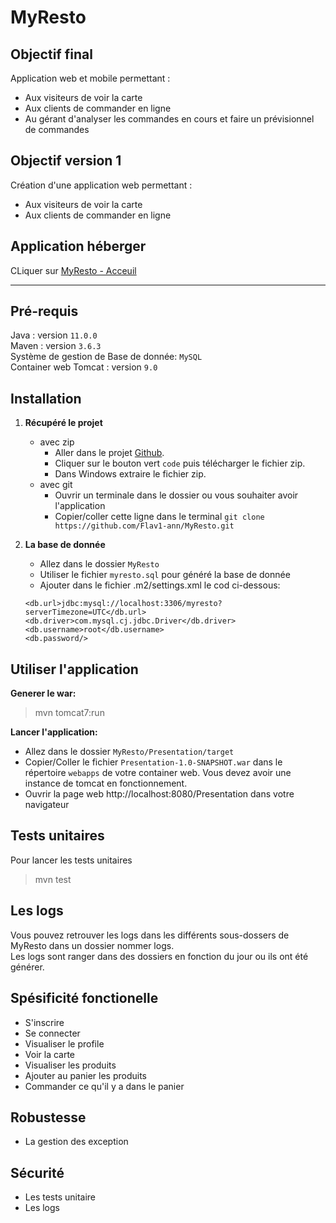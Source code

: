 # MyResto

## Objectif final
Application web et mobile permettant :
* Aux visiteurs de voir la carte
* Aux clients de commander en ligne
* Au gérant d'analyser les commandes en cours et faire un prévisionnel de commandes


## Objectif version 1
Création d'une application web permettant :
* Aux visiteurs de voir la carte
* Aux clients de commander en ligne


## Application héberger
CLiquer sur [MyResto - Acceuil](http://vps-0c0ccce5.vps.ovh.net:8081/MyResto/)


<hr>

## Pré-requis
Java : version `11.0.0` <br>
Maven : version `3.6.3` <br>
Système de gestion de Base de donnée: `MySQL` <br>
Container web Tomcat : version `9.0`


## Installation

1. **Récupéré le projet**
    * avec zip
        * Aller dans le projet [Github](https://github.com/Flav1-ann/MyResto).
        * Cliquer sur le bouton vert `code` puis télécharger le fichier zip.
        * Dans Windows extraire le fichier zip.
    * avec git
        * Ouvrir un terminale dans le dossier ou vous souhaiter avoir l'application
        * Copier/coller cette ligne dans le terminal `git clone https://github.com/Flav1-ann/MyResto.git`
    

2. **La base de donnée**
   * Allez dans le dossier `MyResto`
   * Utiliser le fichier `myresto.sql` pour généré la base de donnée
   * Ajouter dans le fichier .m2/settings.xml le cod ci-dessous:
   ```
   <db.url>jdbc:mysql://localhost:3306/myresto?serverTimezone=UTC</db.url>
   <db.driver>com.mysql.cj.jdbc.Driver</db.driver>
   <db.username>root</db.username>
   <db.password/>
   ```

## Utiliser l'application

**Generer le war:**
> mvn tomcat7:run

**Lancer l'application:**
* Allez dans le dossier `MyResto/Presentation/target`
* Copier/Coller le fichier `Presentation-1.0-SNAPSHOT.war` dans le répertoire `webapps` de votre container web. Vous devez avoir une instance de tomcat en fonctionnement.
* Ouvrir la page web http://localhost:8080/Presentation dans votre navigateur


## Tests unitaires
Pour lancer les tests unitaires
> mvn test


## Les logs
Vous pouvez retrouver les logs dans les différents sous-dossers de MyResto dans un dossier nommer logs. <br>
Les logs sont ranger dans des dossiers en fonction du jour ou ils ont été générer.


## Spésificité fonctionelle
* S'inscrire
* Se connecter
* Visualiser le profile
* Voir la carte
* Visualiser les produits
* Ajouter au panier les produits
* Commander ce qu'il y a dans le panier


## Robustesse
* La gestion des exception


## Sécurité
* Les tests unitaire
* Les logs